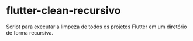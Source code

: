 # flutter-clean-recursivo
Script para executar a limpeza de todos os projetos Flutter em um diretório de forma recursiva.
